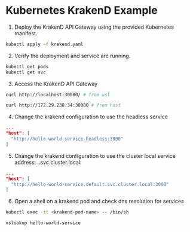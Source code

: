 # Kubernetes KrakenD Example

1. Deploy the KrakenD API Gateway using the provided Kubernetes manifest.
```bash
kubectl apply -f krakend.yaml
```

2. Verify the deployment and service are running.
```bash
kubectl get pods
kubectl get svc
```

3. Access the KrakenD API Gateway
```bash
curl http://localhost:30080/ # from wsl

curl http://172.29.238.34:30080 # from host
```

4. Change the krakend configuration to use the headless service
```json
...
"host": [
  "http://hello-world-service-headless:3000"
]
```

5. Change the krakend configuration to use the cluster local service address: <service-name>.<namespace>.svc.cluster.local:<service-port>
```json
...
"host": [
  "http://hello-world-service.default.svc.cluster.local:3000"
]
```

6. Open a shell on a krakend pod and check dns resolution for services
```bash
kubectl exec -it <krakend-pod-name> -- /bin/sh

nslookup hello-world-service
```
